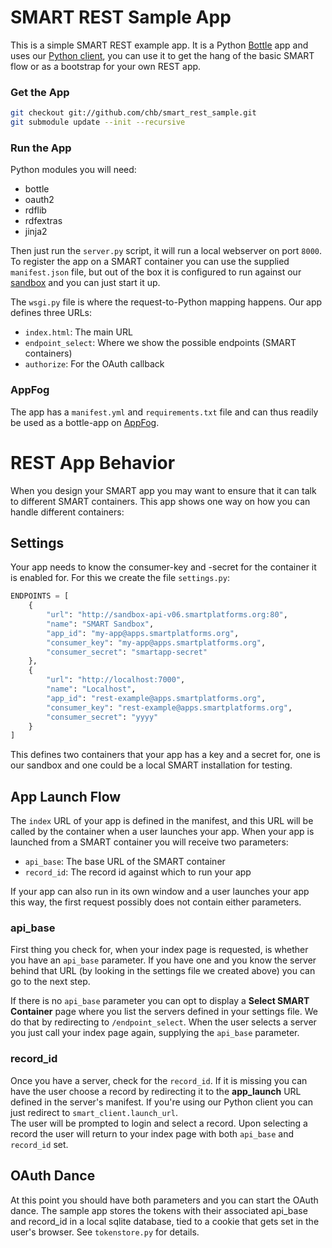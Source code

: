 SMART REST Sample App
=====================

This is a simple SMART REST example app. It is a Python [Bottle] app and uses our [Python client][client], you can use it to get the hang of the basic SMART flow or as a bootstrap for your own REST app.

### Get the App ###

```bash
git checkout git://github.com/chb/smart_rest_sample.git
git submodule update --init --recursive
```

### Run the App ###

Python modules you will need:

* bottle
* oauth2
* rdflib
* rdfextras
* jinja2

Then just run the `server.py` script, it will run a local webserver on port `8000`. To register the app on a SMART container you can use the supplied `manifest.json` file, but out of the box it is configured to run against our [sandbox] and you can just start it up.

The `wsgi.py` file is where the request-to-Python mapping happens. Our app defines three URLs:

* `index.html`: The main URL
* `endpoint_select`: Where we show the possible endpoints (SMART containers)
* `authorize`: For the OAuth callback

### AppFog ###

The app has a `manifest.yml` and `requirements.txt` file and can thus readily be used as a bottle-app on [AppFog].

[bottle]: http://bottlepy.org/
[client]: https://github.com/chb/smart_client_python
[appfog]: https://www.appfog.com
[sandbox]: http://sandbox-v06.smartplatforms.org


REST App Behavior
=================

When you design your SMART app you may want to ensure that it can talk to different SMART containers. This app shows one way on how you can handle different containers:

Settings
--------

Your app needs to know the consumer-key and -secret for the container it is enabled for. For this we create the file `settings.py`:

```python
ENDPOINTS = [
	{
		"url": "http://sandbox-api-v06.smartplatforms.org:80",
		"name": "SMART Sandbox",
		"app_id": "my-app@apps.smartplatforms.org",
		"consumer_key": "my-app@apps.smartplatforms.org",
		"consumer_secret": "smartapp-secret"
	},
	{
		"url": "http://localhost:7000",
		"name": "Localhost",
		"app_id": "rest-example@apps.smartplatforms.org",
		"consumer_key": "rest-example@apps.smartplatforms.org",
		"consumer_secret": "yyyy"
	}
]
```

This defines two containers that your app has a key and a secret for, one is our sandbox and one could be a local SMART installation for testing.


App Launch Flow
---------------

The `index` URL of your app is defined in the manifest, and this URL will be called by the container when a user launches your app. When your app is launched from a SMART container you will receive two parameters:

* `api_base`: The base URL of the SMART container
* `record_id`: The record id against which to run your app

If your app can also run in its own window and a user launches your app this way, the first request possibly does not contain either parameters.

### api_base ###

First thing you check for, when your index page is requested, is whether you have an `api_base` parameter. If you have one and you know the server behind that URL (by looking in the settings file we created above) you can go to the next step.

If there is no `api_base` parameter you can opt to display a **Select SMART Container** page where you list the servers defined in your settings file. We do that by redirecting to `/endpoint_select`. When the user selects a server you just call your index page again, supplying the `api_base` parameter.

### record_id ###

Once you have a server, check for the `record_id`. If it is missing you can have the user choose a record by redirecting it to the **app_launch** URL defined in the server's manifest. If you're using our Python client you can just redirect to `smart_client.launch_url`.  
The user will be prompted to login and select a record. Upon selecting a record the user will return to your index page with both `api_base` and `record_id` set.


OAuth Dance
-----------

At this point you should have both parameters and you can start the OAuth dance. The sample app stores the tokens with their associated api_base and record_id in a local sqlite database, tied to a cookie that gets set in the user's browser. See `tokenstore.py` for details.
